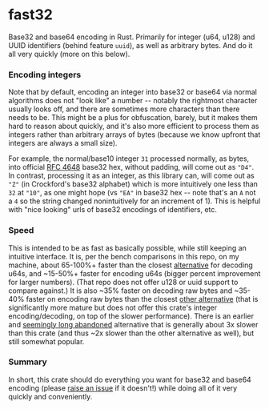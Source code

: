 # fast32

Base32 and base64 encoding in Rust. Primarily for integer (u64, u128) and UUID identifiers (behind feature `uuid`), as well as arbitrary bytes. And do it all very quickly (more on this below).

### Encoding integers

Note that by default, encoding an integer into base32 or base64 via normal algorithms does not "look like" a number -- notably the rightmost character usually looks off, and there are sometimes more characters than there needs to be. This might be a plus for obfuscation, barely, but it makes them hard to reason about quickly, and it's also more efficient to process them as integers rather than arbitrary arrays of bytes (because we know upfront that integers are always a small size).

For example, the normal/base10 integer `31` processed normally, as bytes, into official [RFC 4648](https://datatracker.ietf.org/doc/html/rfc4648) base32 hex, without padding, will come out as `"D4"`. In contrast, processing it as an integer, as this library can, will come out as `"Z"` (in Crockford's base32 alphabet) which is more intuitively one less than `32` at `"10"`, as one might hope (vs `"EA"` in base32 hex -- note that's an `A` not a `4` so the string changed nonintuitively for an increment of 1). This is helpful with "nice looking" urls of base32 encodings of identifiers, etc.

### Speed

This is intended to be as fast as basically possible, while still keeping an intuitive interface. It is, per the bench comparisons in this repo, on my machine, about 65-100%+ faster than the closest [alternative](https://github.com/archer884/crockford) for decoding u64s, and ~15-50%+ faster for encoding u64s (bigger percent improvement for larger numbers). (That repo does not offer u128 or uuid support to compare against.) It is also ~35% faster on decoding raw bytes and ~35-40% faster on encoding raw bytes than the closest [other alternative](https://github.com/ia0/data-encoding) (that is significantly more mature but does not offer this crate's integer encoding/decoding, on top of the slower performance). There is an earlier and [seemingly long abandoned](https://github.com/andreasots/base32) alternative that is generally about 3x slower than this crate (and thus ~2x slower than the other alternative as well), but still somewhat popular.

### Summary

In short, this crate should do everything you want for base32 and base64 encoding (please [raise an issue](https://github.com/rogusdev/fast32/issues) if it doesn't!) while doing all of it very quickly and conveniently.
